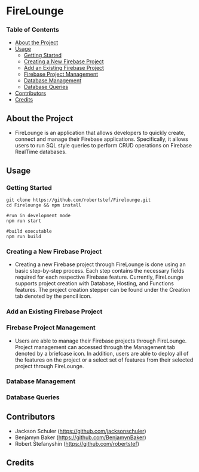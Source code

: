 # FireLounge

### Table of Contents
- [About the Project](#about-the-project)
- [Usage](#usage)
    - [Getting Started](#getting-started) 
    - [Creating a New Firebase Project](#creating-a-new-firebase-project) 
    - [Add an Existing Firebase Project](#add-an-existing-firebase-project)
    - [Firebase Project Management](#firebase-project-management)
    - [Database Management](#database-management)
    - [Database Queries](#database-queries)
- [Contributors](#contributors)
- [Credits](#credits)

## About the Project
- FireLounge is an application that allows developers to quickly create, connect and manage their Firebase applications. 
Specifically, it allows users to run SQL style queries to perform CRUD operations on Firebase RealTime databases.

## Usage

### Getting Started
```
git clone https://github.com/robertstef/Firelounge.git
cd Firelounge && npm install

#run in development mode
npm run start

#build executable
npm run build
```

### Creating a New Firebase Project
- Creating a new Firebase project through FireLounge is done using an basic step-by-step process. 
Each step contains the necessary fields required for each respective Firebase feature. Currently, 
FireLounge supports project creation with Database, Hosting, and Functions features. The project
creation stepper can be found under the Creation tab denoted by the pencil icon. 


### Add an Existing Firebase Project

### Firebase Project Management
- Users are able to manage their Firebase projects through FireLounge. Project management can accessed through 
the Management tab denoted by a briefcase icon. In addition, users are able to deploy all of the features on the 
project or a select set of features from their selected project through FireLounge. 


### Database Management

### Database Queries


## Contributors
- Jackson Schuler (https://github.com/jacksonschuler)
- Benjamyn Baker (https://github.com/BenjamynBaker)
- Robert Stefanyshin (https://github.com/robertstef)


## Credits
